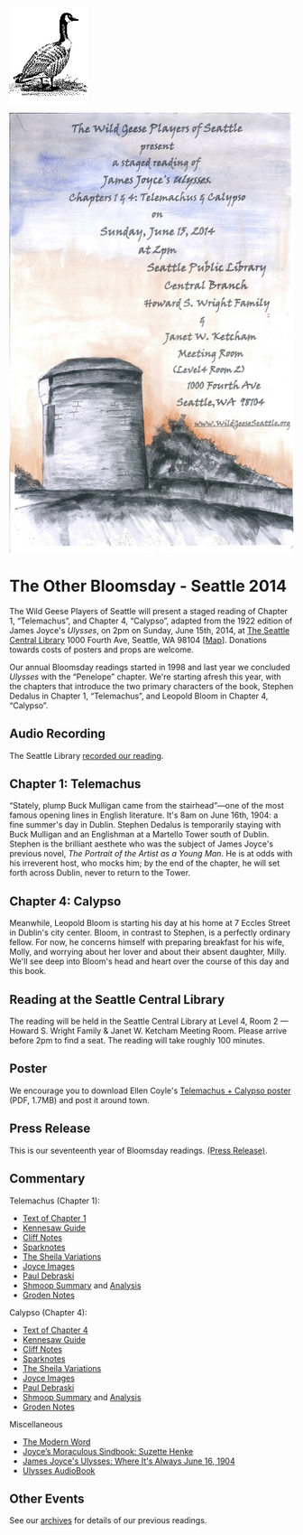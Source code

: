 [![[Goose]](../../images/goose.gif)](../../index.html)

[![](../../posters/Telypso.jpg)](../../posters/Telypso.pdf "Download Telypso Poster")

The Other Bloomsday - Seattle 2014
==================================

The Wild Geese Players of Seattle will present a staged reading of
Chapter 1, “Telemachus”, and Chapter 4, “Calypso”, adapted from the 1922
edition of James Joyce's *Ulysses*, on 2pm on Sunday, June 15th, 2014,
at [The Seattle Central
Library](http://www.spl.org/locations/central-library) 1000 Fourth Ave,
Seattle, WA 98104
[[Map](https://maps.google.com/maps?q=1000+Fourth+Avenue,+Seattle,+WA+98104)].
Donations towards costs of posters and props are welcome.

Our annual Bloomsday readings started in 1998 and last year we concluded
*Ulysses* with the “Penelope” chapter. We're starting afresh this year,
with the chapters that introduce the two primary characters of the book,
Stephen Dedalus in Chapter 1, “Telemachus”, and Leopold Bloom in Chapter
4, “Calypso”.

Audio Recording
---------------

The Seattle Library [recorded our
reading](http://www.spl.org/Audio/14_06_15_Wild_Geese_Players.mp3).

Chapter 1: Telemachus
---------------------

“Stately, plump Buck Mulligan came from the stairhead”—one of the most
famous opening lines in English literature. It's 8am on June 16th, 1904:
a fine summer's day in Dublin. Stephen Dedalus is temporarily staying
with Buck Mulligan and an Englishman at a Martello Tower south of
Dublin. Stephen is the brilliant aesthete who was the subject of James
Joyce's previous novel, *The Portrait of the Artist as a Young Man*. He
is at odds with his irreverent host, who mocks him; by the end of the
chapter, he will set forth across Dublin, never to return to the Tower.

Chapter 4: Calypso
------------------

Meanwhile, Leopold Bloom is starting his day at his home at 7 Eccles
Street in Dublin's city center. Bloom, in contrast to Stephen, is a
perfectly ordinary fellow. For now, he concerns himself with preparing
breakfast for his wife, Molly, and worrying about her lover and about
their absent daughter, Milly. We'll see deep into Bloom's head and heart
over the course of this day and this book.

Reading at the Seattle Central Library
--------------------------------------

The reading will be held in the Seattle Central Library at Level 4, Room
2 — Howard S. Wright Family & Janet W. Ketcham Meeting Room. Please
arrive before 2pm to find a seat. The reading will take roughly 100
minutes.

Poster
------

We encourage you to download Ellen Coyle's [Telemachus + Calypso
poster](../../posters/Telypso.pdf "Download Telemachus + Calypso Poster")
(PDF, 1.7MB) and post it around town.

Press Release
-------------

This is our seventeenth year of Bloomsday readings. [(Press
Release)](./2014/press-release.html).

Commentary
----------

Telemachus (Chapter 1):

-   [Text of Chapter
    1](http://www.online-literature.com/james_joyce/ulysses/1/)
-   [Kennesaw
    Guide](http://ksumail.kennesaw.edu/~mglosup/ulysses/telemachus.htm)
-   [Cliff
    Notes](http://www.cliffsnotes.com/literature/u/ulysses/summary-and-analysis/chapter-1)
-   [Sparknotes](http://www.sparknotes.com/lit/ulysses/section1.rhtml)
-   [The Sheila Variations](http://www.sheilaomalley.com/?p=7543)
-   [Joyce Images](http://www.joyceimages.com/chapter/01/)
-   [Paul
    Debraski](http://ijustreadaboutthat.wordpress.com/2010/07/12/james-joyce-week-1-ulysses-1922/)
-   [Shmoop
    Summary](http://www.shmoop.com/ulysses-joyce/episode-1-telemachus-summary.html)
    and
    [Analysis](http://www.shmoop.com/ulysses-joyce/telemachus-analysis-summary.html)
-   [Groden Notes](http://michaelgroden.com/notes/open1.html)

Calypso (Chapter 4):

-   [Text of Chapter
    4](http://www.online-literature.com/james_joyce/ulysses/4/)
-   [Kennesaw
    Guide](http://ksumail.kennesaw.edu/~mglosup/ulysses/calypso.htm)
-   [Cliff
    Notes](http://www.cliffsnotes.com/literature/u/ulysses/summary-and-analysis/chapter-4)
-   [Sparknotes](http://www.sparknotes.com/lit/ulysses/section4.rhtml)
-   [The Sheila Variations](http://www.sheilaomalley.com/?p=7553)
-   [Joyce Images](http://www.joyceimages.com/chapter/04/)
-   [Paul
    Debraski](http://ijustreadaboutthat.wordpress.com/2010/07/19/james-joyce%E2%80%93week-2-ulysses-1922/)
-   [Shmoop
    Summary](http://www.shmoop.com/ulysses-joyce/episode-4-calypso-summary.html)
    and
    [Analysis](http://www.shmoop.com/ulysses-joyce/calypso-analysis-summary.html)
-   [Groden Notes](http://michaelgroden.com/notes/open4.html)

Miscellaneous

-   [The Modern Word](http://www.themodernword.com/joyce/)
-   [Joyce’s Moraculous Sindbook: Suzette
    Henke](https://ohiostatepress.org/index.htm?/books/book%20pages/henke%20joyces.htm)
-   [James Joyce's Ulysses: Where It's Always June 16,
    1904](http://loki.stockton.edu/~kinsellt/projects/ulysses/ulysses.html)
-   [Ulysses AudioBook](http://archive.org/details/Ulysses-Audiobook)

Other Events
------------

See our [archives](../../archives.html) for details of our previous
readings.
